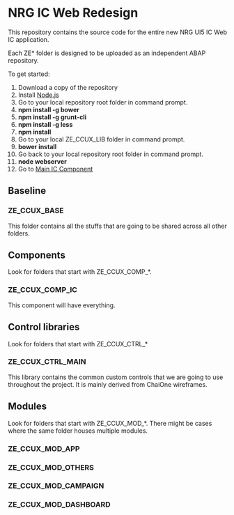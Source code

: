 # NRG IC Web Redesign #

This repository contains the source code for the entire new NRG UI5 IC Web IC application.

Each ZE* folder is designed to be uploaded as an independent ABAP repository.

To get started:

1. Download a copy of the repository
2. Install [Node.js](https://nodejs.org/)
3. Go to your local repository root folder in command prompt.
4. **npm install -g bower**
5. **npm install -g grunt-cli**
6. **npm install -g less**
7. **npm install** 
8. Go to your local ZE_CCUX_LIB folder in command prompt.
9. **bower install**
10. Go back to your local repository root folder in command prompt.
11. **node webserver** 
12. Go to [Main IC Component](http://localhost:3000/ZE_CCUX_COMP_IC/build/nrg/component/ic/)

## Baseline ##

### ZE_CCUX_BASE ###

This folder contains all the stuffs that are going to be shared across all other folders.

## Components ##

Look for folders that start with ZE_CCUX_COMP_*.

### ZE_CCUX_COMP_IC ###

This component will have everything.

## Control libraries ##

Look for folders that start with ZE_CCUX_CTRL_*

### ZE_CCUX_CTRL_MAIN ###

This library contains the common custom controls that we are going to use throughout the project. It is mainly derived from ChaiOne wireframes.

## Modules ##

Look for folders that start with ZE_CCUX_MOD_*. There might be cases where the same folder houses multiple modules.

### ZE_CCUX_MOD_APP ###
### ZE_CCUX_MOD_OTHERS ###
### ZE_CCUX_MOD_CAMPAIGN ###
### ZE_CCUX_MOD_DASHBOARD ###